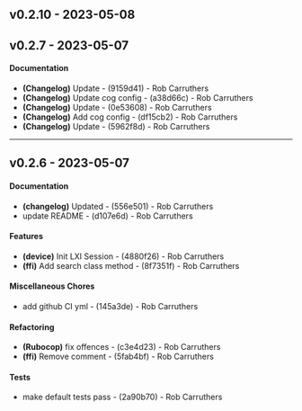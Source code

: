 ## v0.2.10 - 2023-05-08

## v0.2.7 - 2023-05-07
#### Documentation
- **(Changelog)** Update - (9159d41) - Rob Carruthers
- **(Changelog)** Update cog config - (a38d66c) - Rob Carruthers
- **(Changelog)** Update - (0e53608) - Rob Carruthers
- **(Changelog)** Add cog config - (df15cb2) - Rob Carruthers
- **(Changelog)** Update - (5962f8d) - Rob Carruthers

- - -


## v0.2.6 - 2023-05-07
#### Documentation
- **(changelog)** Updated - (556e501) - Rob Carruthers
- update README - (d107e6d) - Rob Carruthers
#### Features
- **(device)** Init LXI Session - (4880f26) - Rob Carruthers
- **(ffi)** Add search class method - (8f7351f) - Rob Carruthers
#### Miscellaneous Chores
- add github CI yml - (145a3de) - Rob Carruthers
#### Refactoring
- **(Rubocop)** fix offences - (c3e4d23) - Rob Carruthers
- **(ffi)** Remove comment - (5fab4bf) - Rob Carruthers
#### Tests
- make default tests pass - (2a90b70) - Rob Carruthers
